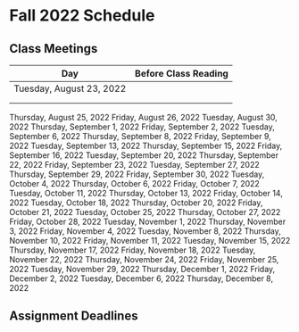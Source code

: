 # Fall 2022 Schedule

## Class Meetings

| Day     | Before Class Reading |
| ----------- | ----------- |
| Tuesday, August 23, 2022 |  |
| | |
| | |



Thursday, August 25, 2022
Friday, August 26, 2022
Tuesday, August 30, 2022
Thursday, September 1, 2022
Friday, September 2, 2022
Tuesday, September 6, 2022
Thursday, September 8, 2022
Friday, September 9, 2022
Tuesday, September 13, 2022
Thursday, September 15, 2022
Friday, September 16, 2022
Tuesday, September 20, 2022
Thursday, September 22, 2022
Friday, September 23, 2022
Tuesday, September 27, 2022
Thursday, September 29, 2022
Friday, September 30, 2022
Tuesday, October 4, 2022
Thursday, October 6, 2022
Friday, October 7, 2022
Tuesday, October 11, 2022
Thursday, October 13, 2022
Friday, October 14, 2022
Tuesday, October 18, 2022
Thursday, October 20, 2022
Friday, October 21, 2022
Tuesday, October 25, 2022
Thursday, October 27, 2022
Friday, October 28, 2022
Tuesday, November 1, 2022
Thursday, November 3, 2022
Friday, November 4, 2022
Tuesday, November 8, 2022
Thursday, November 10, 2022
Friday, November 11, 2022
Tuesday, November 15, 2022
Thursday, November 17, 2022
Friday, November 18, 2022
Tuesday, November 22, 2022
Thursday, November 24, 2022
Friday, November 25, 2022
Tuesday, November 29, 2022
Thursday, December 1, 2022
Friday, December 2, 2022
Tuesday, December 6, 2022
Thursday, December 8, 2022

## Assignment Deadlines